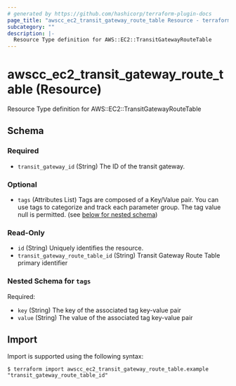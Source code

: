 ```yaml
---
# generated by https://github.com/hashicorp/terraform-plugin-docs
page_title: "awscc_ec2_transit_gateway_route_table Resource - terraform-provider-awscc"
subcategory: ""
description: |-
  Resource Type definition for AWS::EC2::TransitGatewayRouteTable
---
```


# awscc_ec2_transit_gateway_route_table (Resource)

Resource Type definition for AWS::EC2::TransitGatewayRouteTable



<!-- schema generated by tfplugindocs -->
## Schema

### Required

- `transit_gateway_id` (String) The ID of the transit gateway.

### Optional

- `tags` (Attributes List) Tags are composed of a Key/Value pair. You can use tags to categorize and track each parameter group. The tag value null is permitted. (see [below for nested schema](#nestedatt--tags))

### Read-Only

- `id` (String) Uniquely identifies the resource.
- `transit_gateway_route_table_id` (String) Transit Gateway Route Table primary identifier

<a id="nestedatt--tags"></a>
### Nested Schema for `tags`

Required:

- `key` (String) The key of the associated tag key-value pair
- `value` (String) The value of the associated tag key-value pair

## Import

Import is supported using the following syntax:

```shell
$ terraform import awscc_ec2_transit_gateway_route_table.example "transit_gateway_route_table_id"
```
